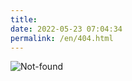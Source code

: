 ```yaml
---
title: 
date: 2022-05-23 07:04:34
permalink: /en/404.html
---
```


![Not-found](https://s2.loli.net/2022/05/23/YsDpfeyc7bJlOij.gif)